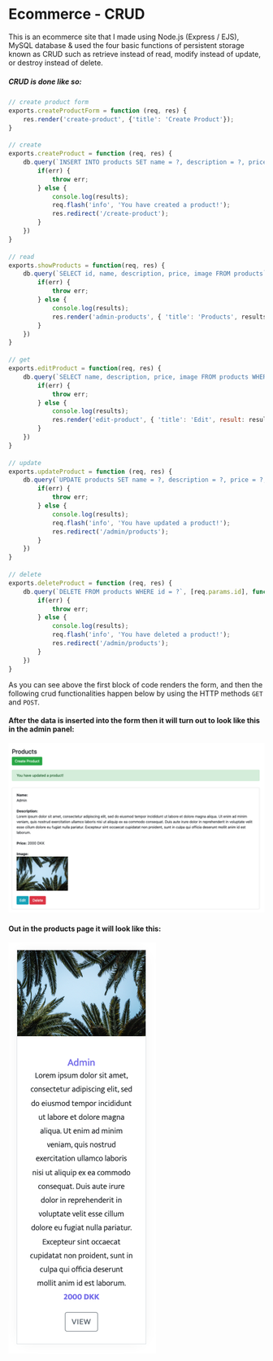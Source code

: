 # Ecommerce - CRUD

This is an ecommerce site that I made using Node.js (Express / EJS), MySQL database & used the four basic functions of persistent storage known as CRUD such as retrieve instead of read, modify instead of update, or destroy instead of delete.

##### CRUD is done like so:
```javascript
// create product form
exports.createProductForm = function (req, res) {
    res.render('create-product', {'title': 'Create Product'});
}

// create
exports.createProduct = function (req, res) {
    db.query(`INSERT INTO products SET name = ?, description = ?, price = ?, image = ?`, [req.fields.name, req.fields.description, req.fields.price, req.fields.image], function(err, results) {
        if(err) {
            throw err;
        } else {
            console.log(results);
            req.flash('info', 'You have created a product!');
            res.redirect('/create-product');
        }
    })
}

// read
exports.showProducts = function(req, res) {
    db.query(`SELECT id, name, description, price, image FROM products`, function(err, results) {
        if(err) {
            throw err;
        } else {
            console.log(results);
            res.render('admin-products', { 'title': 'Products', results });
        }
    })
}

// get
exports.editProduct = function(req, res) {
    db.query(`SELECT name, description, price, image FROM products WHERE id = ?`, [req.params.id], function(err, results) {
        if(err) {
            throw err;
        } else {
            console.log(results);
            res.render('edit-product', { 'title': 'Edit', result: results[0] });
        }
    })
}

// update
exports.updateProduct = function (req, res) {
    db.query(`UPDATE products SET name = ?, description = ?, price = ?, image = ? WHERE id = ?`, [req.fields.name, req.fields.description, req.fields.price, req.fields.image, req.params.id], function(err, results) {
        if(err) {
            throw err;
        } else {
            console.log(results);
            req.flash('info', 'You have updated a product!');
            res.redirect('/admin/products');
        }
    })
}

// delete
exports.deleteProduct = function (req, res) {
    db.query(`DELETE FROM products WHERE id = ?`, [req.params.id], function(err, results) {
        if(err) {
            throw err;
        } else {
            console.log(results);
            req.flash('info', 'You have deleted a product!');
            res.redirect('/admin/products');
        }
    })
}
```
As you can see above the first block of code renders the form, and then the following crud functionalities happen below by using the HTTP methods `GET` and `POST`.

#### After the data is inserted into the form then it will turn out to look like this in the admin panel:

![admin](/public/images/admin.png)

#### Out in the products page it will look like this:
![admin](/public/images/products.png)

